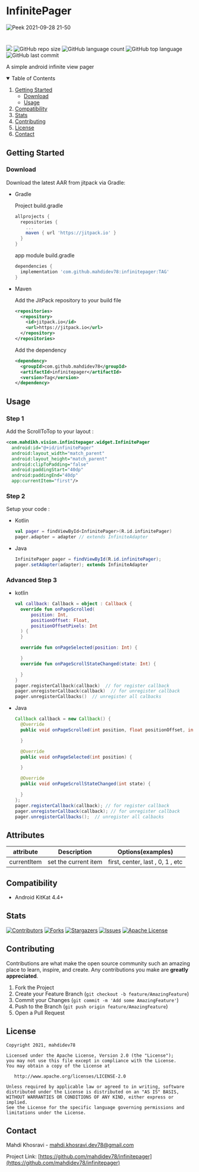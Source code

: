 # InfinitePager

![Peek 2021-09-28 21-50](https://user-images.githubusercontent.com/88603424/135145316-8d1dbf1a-19e7-4053-91ac-d549994918fa.gif)

#

[![](https://jitpack.io/v/mahdidev78/scrolltotop.svg)](https://jitpack.io/#mahdidev78/infinitepager)
![GitHub repo size](https://img.shields.io/github/repo-size/mahdidev78/infinitepager)
![GitHub language count](https://img.shields.io/github/languages/count/mahdidev78/infinitepager)
![GitHub top language](https://img.shields.io/github/languages/top/mahdidev78/infinitepager)
![GitHub last commit](https://img.shields.io/github/last-commit/mahdidev78/infinitepager?color=red)

A simple android infinite view pager

<!-- TABLE OF CONTENTS -->
<details open="open">
  <summary>Table of Contents</summary>
  <ol>
    <li>
      <a href="#getting-started">Getting Started</a>
      <ul>
        <li><a href="#download">Download</a></li>
        <li><a href="#usage">Usage</a></li>
      </ul>
    </li>
    <li><a href="#compatibility">Compatibility</a></li>
    <li><a href="#stats">Stats</a></li>
    <li><a href="#contributing">Contributing</a></li>
    <li><a href="#license">License</a></li>
    <li><a href="#contact">Contact</a></li>
  </ol>
</details>

<!-- GETTING STARTED -->
## Getting Started

### Download

Download the latest AAR from jitpack via Gradle:

<ul>
  <li>
Gradle

Project build.gradle
  
```gradle
allprojects {
  repositories {
    ...
    maven { url 'https://jitpack.io' }
  }
}
```
app module build.gradle

```gradle
dependencies {
  implementation 'com.github.mahdidev78:infinitepager:TAG'
}
```
    
  </li>
  <li>
Maven
    
Add the JitPack repository to your build file
    
```xml
<repositories>
  <repository>
    <id>jitpack.io</id>
    <url>https://jitpack.io</url>
  </repository>
</repositories>
```
Add the dependency
```xml
<dependency>
  <groupId>com.github.mahdidev78</groupId>
  <artifactId>infinitepager</artifactId>
  <version>Tag</version>
</dependency>
```
  </li>
</ul>

<!-- USAGE EXAMPLES -->
## Usage

### Step 1

Add the ScrollToTop to your layout :

```xml
<com.mahdikh.vision.infinitepager.widget.InfinitePager
  android:id="@+id/infinitePager"
  android:layout_width="match_parent"
  android:layout_height="match_parent"
  android:clipToPadding="false"
  android:paddingStart="40dp"
  android:paddingEnd="40dp"
  app:currentItem="first"/>
```
### Step 2

Setup your code : 
<ul>
  <li>
    Kotlin
    
```kotlin
val pager = findViewById<InfinitePager>(R.id.infinitePager)
pager.adapter = adapter // extends InfiniteAdapter 
```
  </li>
  <li>
    Java
    
```java
InfinitePager pager = findViewById(R.id.infinitePager);
pager.setAdapter(adapter); extends InfiniteAdapter
```
  </li>
</ul>

### Advanced Step 3

<ul>
  <li>
  kotlin

```kotlin
val callback: Callback = object : Callback {
  override fun onPageScrolled(
      position: Int,
      positionOffset: Float,
      positionOffsetPixels: Int
  ) {
  }

  override fun onPageSelected(position: Int) {

  }
  override fun onPageScrollStateChanged(state: Int) {

  }
}
pager.registerCallback(callback)  // for register callback
pager.unregisterCallback(callback)  // for unregister callback
pager.unregisterCallbacks()  // unregister all calbacks
```
  </li>
  <li>
  Java

```java
Callback callback = new Callback() {
  @Override
  public void onPageScrolled(int position, float positionOffset, int positionOffsetPixels) {

  }

  @Override
  public void onPageSelected(int position) {

  }

  @Override
  public void onPageScrollStateChanged(int state) {

  }
};
pager.registerCallback(callback); // for register callback
pager.unregisterCallback(callback); // for unregister callback    
pager.unregisterCallbacks();  // unregister all calbacks

```
  </li>
</ul>

## Attributes

| attribute | Description | Options(examples)|
| --- | --- | --- |
| currentItem | set the current item | first, center, last , 0, 1 , etc |

<!-- _For more examples, please refer to the [Documentation](https://example.com)_ -->

## Compatibility

- Android KitKat 4.4+

## Stats

[![Contributors][contributors-shield]][contributors-url]
[![Forks][forks-shield]][forks-url]
[![Stargazers][stars-shield]][stars-url]
[![Issues][issues-shield]][issues-url]
[![Apache License][license-shield]][license-url]

<!-- CONTRIBUTING -->
## Contributing

Contributions are what make the open source community such an amazing place to learn, inspire, and create. Any contributions you make are **greatly appreciated**.

1. Fork the Project
2. Create your Feature Branch (`git checkout -b feature/AmazingFeature`)
3. Commit your Changes (`git commit -m 'Add some AmazingFeature'`)
4. Push to the Branch (`git push origin feature/AmazingFeature`)
5. Open a Pull Request

<!-- LICENSE -->
## License

    Copyright 2021, mahdidev78

    Licensed under the Apache License, Version 2.0 (the "License");
    you may not use this file except in compliance with the License.
    You may obtain a copy of the License at

       http://www.apache.org/licenses/LICENSE-2.0

    Unless required by applicable law or agreed to in writing, software
    distributed under the License is distributed on an "AS IS" BASIS,
    WITHOUT WARRANTIES OR CONDITIONS OF ANY KIND, either express or implied.
    See the License for the specific language governing permissions and
    limitations under the License.

<!-- CONTACT -->
## Contact

Mahdi Khosravi - mahdi.khosravi.dev78@gmail.com

Project Link: [https://github.com/mahdidev78/infinitepager](https://github.com/mahdidev78/infinitepager)


<!-- MARKDOWN LINKS & IMAGES -->
<!-- https://www.markdownguide.org/basic-syntax/#reference-style-links -->
[contributors-shield]: https://img.shields.io/github/contributors/mahdidev78/InfinitePager.svg?
[contributors-url]: https://github.com/mahdidev78/infinitepager/graphs/contributors
[forks-shield]: https://img.shields.io/github/forks/mahdidev78/InfinitePager.svg?
[forks-url]: https://github.com/mahdidev78/infinitepager/network/members
[stars-shield]: https://img.shields.io/github/stars/mahdidev78/InfinitePager.svg?
[stars-url]: https://github.com/mahdidev78/infinitepager/stargazers
[issues-shield]: https://img.shields.io/github/issues/mahdidev78/InfinitePager.svg?
[issues-url]: https://github.com/mahdidev78/infinitepager/issues
[license-shield]: https://img.shields.io/github/license/mahdidev78/InfinitePager.svg?
[license-url]: https://github.com/mahdidev78/infinitepager/blob/master/LICENSE.txt
[product-screenshot]: images/screenshot.png
